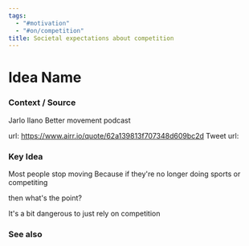 ```yaml
---
tags:
  - "#motivation"
  - "#on/competition"
title: Societal expectations about competition
---
```

# Idea Name

### Context / Source
Jarlo Ilano
Better movement podcast

url: https://www.airr.io/quote/62a139813f707348d609bc2d
Tweet url: 

### Key Idea

Most people stop moving
Because if they're no longer doing sports
or competiting 

then what's the point?

It's a bit dangerous to just rely on competition

### See also
